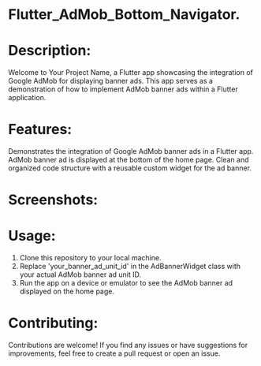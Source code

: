 # Flutter_AdMob_Bottom_Navigator.

# Description:

Welcome to Your Project Name, a Flutter app showcasing the integration of Google AdMob for displaying banner ads. This app serves as a demonstration of how to implement AdMob banner ads within a Flutter application.

# Features:

Demonstrates the integration of Google AdMob banner ads in a Flutter app.
AdMob banner ad is displayed at the bottom of the home page.
Clean and organized code structure with a reusable custom widget for the ad banner.

# Screenshots:



# Usage:

1. Clone this repository to your local machine.
2. Replace 'your_banner_ad_unit_id' in the AdBannerWidget class with your actual AdMob banner ad unit ID.
3. Run the app on a device or emulator to see the AdMob banner ad displayed on the home page.

# Contributing:

Contributions are welcome! If you find any issues or have suggestions for improvements, feel free to create a pull request or open an issue.
